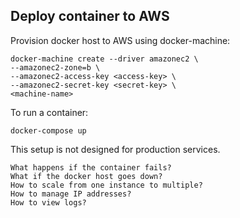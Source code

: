 ## Deploy container to AWS

Provision docker host to AWS using docker-machine:

    docker-machine create --driver amazonec2 \
    --amazonec2-zone=b \
    --amazonec2-access-key <access-key> \
    --amazonec2-secret-key <secret-key> \
    <machine-name>

To run a container:

    docker-compose up

This setup is not designed for production services. 
   
    What happens if the container fails?
    What if the docker host goes down?
    How to scale from one instance to multiple?
    How to manage IP addresses?
    How to view logs?
    
